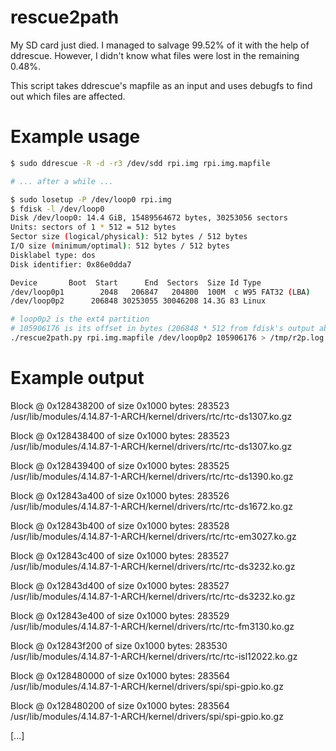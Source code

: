 rescue2path
===========
My SD card just died. I managed to salvage 99.52% of it
with the help of ddrescue. However, I didn't know what
files were lost in the remaining 0.48%.

This script takes ddrescue's mapfile as an input and
uses debugfs to find out which files are affected.

Example usage
=============
~~~bash
$ sudo ddrescue -R -d -r3 /dev/sdd rpi.img rpi.img.mapfile

# ... after a while ...

$ sudo losetup -P /dev/loop0 rpi.img
$ fdisk -l /dev/loop0
Disk /dev/loop0: 14.4 GiB, 15489564672 bytes, 30253056 sectors
Units: sectors of 1 * 512 = 512 bytes
Sector size (logical/physical): 512 bytes / 512 bytes
I/O size (minimum/optimal): 512 bytes / 512 bytes
Disklabel type: dos
Disk identifier: 0x86e0dda7

Device       Boot  Start      End  Sectors  Size Id Type
/dev/loop0p1        2048   206847   204800  100M  c W95 FAT32 (LBA)
/dev/loop0p2      206848 30253055 30046208 14.3G 83 Linux

# loop0p2 is the ext4 partition
# 105906176 is its offset in bytes (206848 * 512 from fdisk's output above)
./rescue2path.py rpi.img.mapfile /dev/loop0p2 105906176 > /tmp/r2p.log
~~~

Example output
==============
Block @ 0x128438200 of size 0x1000 bytes:
283523  /usr/lib/modules/4.14.87-1-ARCH/kernel/drivers/rtc/rtc-ds1307.ko.gz

Block @ 0x128438400 of size 0x1000 bytes:
283523  /usr/lib/modules/4.14.87-1-ARCH/kernel/drivers/rtc/rtc-ds1307.ko.gz

Block @ 0x128439400 of size 0x1000 bytes:
283525  /usr/lib/modules/4.14.87-1-ARCH/kernel/drivers/rtc/rtc-ds1390.ko.gz

Block @ 0x12843a400 of size 0x1000 bytes:
283526  /usr/lib/modules/4.14.87-1-ARCH/kernel/drivers/rtc/rtc-ds1672.ko.gz

Block @ 0x12843b400 of size 0x1000 bytes:
283528  /usr/lib/modules/4.14.87-1-ARCH/kernel/drivers/rtc/rtc-em3027.ko.gz

Block @ 0x12843c400 of size 0x1000 bytes:
283527  /usr/lib/modules/4.14.87-1-ARCH/kernel/drivers/rtc/rtc-ds3232.ko.gz

Block @ 0x12843d400 of size 0x1000 bytes:
283527  /usr/lib/modules/4.14.87-1-ARCH/kernel/drivers/rtc/rtc-ds3232.ko.gz

Block @ 0x12843e400 of size 0x1000 bytes:
283529  /usr/lib/modules/4.14.87-1-ARCH/kernel/drivers/rtc/rtc-fm3130.ko.gz

Block @ 0x12843f200 of size 0x1000 bytes:
283530  /usr/lib/modules/4.14.87-1-ARCH/kernel/drivers/rtc/rtc-isl12022.ko.gz

Block @ 0x128480000 of size 0x1000 bytes:
283564  /usr/lib/modules/4.14.87-1-ARCH/kernel/drivers/spi/spi-gpio.ko.gz

Block @ 0x128480200 of size 0x1000 bytes:
283564  /usr/lib/modules/4.14.87-1-ARCH/kernel/drivers/spi/spi-gpio.ko.gz

[...]
